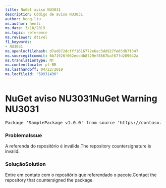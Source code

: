 ```yaml
---
title: NuGet aviso NU3031
description: Código de aviso NU3031
author: heng-liu
ms.author: henli
ms.date: 3/18/2019
ms.topic: reference
ms.reviewer: dtivel
f1_keywords:
- NU3031
ms.openlocfilehash: d7ad872dcfff1616772e6ac3dd927fe03db7f347
ms.sourcegitcommit: 6b71926f062ecddb8729ef8567baf67fd269642a
ms.translationtype: MT
ms.contentlocale: pt-BR
ms.lasthandoff: 04/22/2019
ms.locfileid: "59931430"
---
```

# <a name="nuget-warning-nu3031"></a><span data-ttu-id="be4ee-103">NuGet aviso NU3031</span><span class="sxs-lookup"><span data-stu-id="be4ee-103">NuGet Warning NU3031</span></span>

<pre>Package 'SamplePackage v1.0.0' from source 'https://contoso.com/index.json': The repository countersignature is invalid.</pre>

### <a name="issue"></a><span data-ttu-id="be4ee-104">Problema</span><span class="sxs-lookup"><span data-stu-id="be4ee-104">Issue</span></span>

<span data-ttu-id="be4ee-105">A referenda do repositório é inválida.</span><span class="sxs-lookup"><span data-stu-id="be4ee-105">The repository countersignature is invalid.</span></span>


### <a name="solution"></a><span data-ttu-id="be4ee-106">Solução</span><span class="sxs-lookup"><span data-stu-id="be4ee-106">Solution</span></span>

<span data-ttu-id="be4ee-107">Entre em contato com o repositório que referendado o pacote.</span><span class="sxs-lookup"><span data-stu-id="be4ee-107">Contact the repository that countersigned the package.</span></span> 